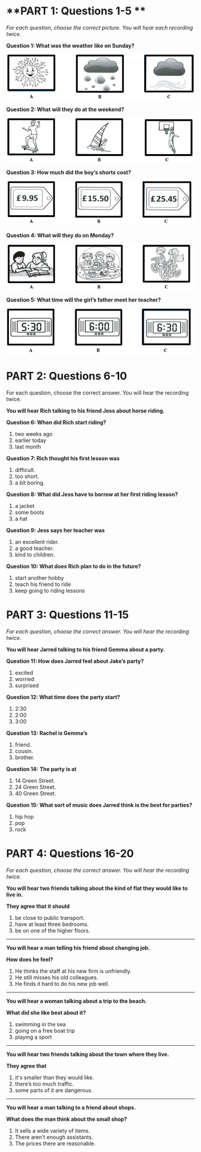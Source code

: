 # **PART 1: Questions 1-5 ** 

*For each question, choose the correct picture. You will hear each recording twice.*



**Question 1: What was the weather like on Sunday?**

![](1.png)

**Question 2: What will they do at the weekend?**

![](2.png)

**Question 3: How much did the boy’s shorts cost?**

![](3.png)

**Question 4: What will they do on Monday?**

![](4.png)

**Question 5: What time will the girl’s father meet her teacher?**

![](5.png)

# PART 2: Questions 6-10

For each question, choose the correct answer. You will hear the recording twice.



**You will hear Rich talking to his friend Jess about horse riding.**

**Question 6: When did Rich start riding?**

1. two weeks ago
2. earlier today
3. last month

**Question 7: Rich thought his first lesson was**

1. difficult.
2. too short.
3. a bit boring.

**Question 8:** **What did Jess have to borrow at her first riding lesson?**

1. a jacket
2. some boots
3. a hat

**Question 9: Jess says her teacher was**

1. an excellent rider.
2. a good teacher.
3. kind to children.

**Question 10: What does Rich plan to do in the future?**

1. start another hobby
2. teach his friend to ride
3. keep going to riding lessons



# PART 3: Questions 11-15 

*For each question, choose the correct answer. You will hear the recording twice.*



**You will hear Jarred talking to his friend Gemma about a party.**

**Question 11: How does Jarred feel about Jake’s party?**

1. excited
2. worried
3. surprised



**Question 12: What time does the party start?**

1. 2:30
2. 2:00
3. 3:00



**Question 13:** **Rachel is Gemma’s**

1. friend.
2. cousin.
3. brother.



**Question 14:** **The party is at**

1. 14 Green Street.
2. 24 Green Street.
3. 40 Green Street.



**Question 15:** **What sort of music does Jarred think is the best for parties?**

1. hip hop
2. pop
3. rock

# PART 4: Questions 16-20

*For each question, choose the correct answer. You will hear the recording twice.*



**You will hear two friends talking about the kind of flat they would like to live in.**

**They agree that it should**

1. be close to public transport.
2. have at least three bedrooms.
3. be on one of the higher floors.

---

**You will hear a man telling his friend about changing job.**

**How does he feel?**

1. He thinks the staff at his new firm is unfriendly.
2. He still misses his old colleagues.
3. He finds it hard to do his new job well.

---

**You will hear a woman talking about a trip to the beach.**

**What did she like best about it?**

1. swimming in the sea
2. going on a free boat trip
3. playing a sport

---

**You will hear two friends talking about the town where they live.**

**They agree that**

1. it's smaller than they would like.
2. there’s too much traffic.
3. some parts of it are dangerous.

---

**You will hear a man talking to a friend about shops.**

**What does the man think about the small shop?**

1. It sells a wide variety of items.
2. There aren’t enough assistants.
3. The prices there are reasonable.



